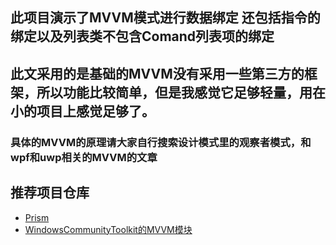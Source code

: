 ## 此项目演示了MVVM模式进行数据绑定 还包括指令的绑定以及列表类不包含Comand列表项的绑定

## 此文采用的是基础的MVVM没有采用一些第三方的框架，所以功能比较简单，但是我感觉它足够轻量，用在小的项目上感觉足够了。

### 具体的MVVM的原理请大家自行搜索设计模式里的观察者模式，和wpf和uwp相关的MVVM的文章

## 推荐项目仓库
- [Prism](https://github.com/PrismLibrary/Prism)
- [WindowsCommunityToolkit的MVVM模块](https://github.com/windows-toolkit/WindowsCommunityToolkit/tree/winui/CommunityToolkit.Mvvm)